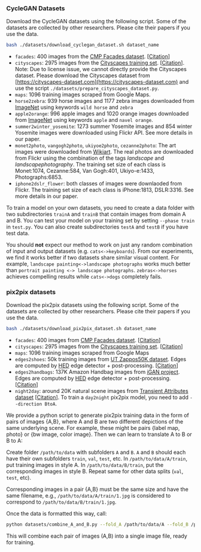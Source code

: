 

### CycleGAN Datasets
Download the CycleGAN datasets using the following script. Some of the datasets are collected by other researchers. Please cite their papers if you use the data.
```bash
bash ./datasets/download_cyclegan_dataset.sh dataset_name
```
- `facades`: 400 images from the [CMP Facades dataset](http://cmp.felk.cvut.cz/~tylecr1/facade). [[Citation](../datasets/bibtex/facades.tex)]
- `cityscapes`: 2975 images from the [Cityscapes training set](https://www.cityscapes-dataset.com). [[Citation](../datasets/bibtex/cityscapes.tex)]. Note: Due to license issue, we cannot directly provide the Cityscapes dataset. Please download the Cityscapes dataset from [https://cityscapes-dataset.com](https://cityscapes-dataset.com)  and use the script `./datasets/prepare_cityscapes_dataset.py`.
- `maps`: 1096 training images scraped from Google Maps.
- `horse2zebra`: 939 horse images and 1177 zebra images downloaded from [ImageNet](http://www.image-net.org) using keywords `wild horse` and `zebra`
- `apple2orange`: 996 apple images and 1020 orange images downloaded from [ImageNet](http://www.image-net.org) using keywords `apple` and `navel orange`.
- `summer2winter_yosemite`: 1273 summer Yosemite images and 854 winter Yosemite images were downloaded using Flickr API. See more details in our paper.
- `monet2photo`, `vangogh2photo`, `ukiyoe2photo`, `cezanne2photo`: The art images were downloaded from [Wikiart](https://www.wikiart.org/). The real photos are downloaded from Flickr using the combination of the tags *landscape* and *landscapephotography*. The training set size of each class is Monet:1074, Cezanne:584, Van Gogh:401, Ukiyo-e:1433, Photographs:6853.
- `iphone2dslr_flower`: both classes of images were downlaoded from Flickr. The training set size of each class is iPhone:1813, DSLR:3316. See more details in our paper.

To train a model on your own datasets, you need to create a data folder with two subdirectories `trainA` and `trainB` that contain images from domain A and B. You can test your model on your training set by setting `--phase train` in `test.py`. You can also create subdirectories `testA` and `testB` if you have test data.

You should **not** expect our method to work on just any random combination of input and output datasets (e.g. `cats<->keyboards`). From our experiments, we find it works better if two datasets share similar visual content. For example, `landscape painting<->landscape photographs` works much better than `portrait painting <-> landscape photographs`. `zebras<->horses` achieves compelling results while `cats<->dogs` completely fails.

### pix2pix datasets
Download the pix2pix datasets using the following script. Some of the datasets are collected by other researchers. Please cite their papers if you use the data.
```bash
bash ./datasets/download_pix2pix_dataset.sh dataset_name
```
- `facades`: 400 images from [CMP Facades dataset](http://cmp.felk.cvut.cz/~tylecr1/facade). [[Citation](../datasets/bibtex/facades.tex)]
- `cityscapes`: 2975 images from the [Cityscapes training set](https://www.cityscapes-dataset.com). [[Citation](../datasets/bibtex/cityscapes.tex)]
- `maps`: 1096 training images scraped from Google Maps
- `edges2shoes`: 50k training images from [UT Zappos50K dataset](http://vision.cs.utexas.edu/projects/finegrained/utzap50k). Edges are computed by [HED](https://github.com/s9xie/hed) edge detector + post-processing. [[Citation](datasets/bibtex/shoes.tex)]
- `edges2handbags`: 137K Amazon Handbag images from [iGAN project](https://github.com/junyanz/iGAN). Edges are computed by [HED](https://github.com/s9xie/hed) edge detector + post-processing. [[Citation](datasets/bibtex/handbags.tex)]
- `night2day`: around 20K natural scene images from  [Transient Attributes dataset](http://transattr.cs.brown.edu/) [[Citation](datasets/bibtex/transattr.tex)]. To train a `day2night` pix2pix model, you need to add `--direction BtoA`.

We provide a python script to generate pix2pix training data in the form of pairs of images {A,B}, where A and B are two different depictions of the same underlying scene. For example, these might be pairs {label map, photo} or {bw image, color image}. Then we can learn to translate A to B or B to A:

Create folder `/path/to/data` with subfolders `A` and `B`. `A` and `B` should each have their own subfolders `train`, `val`, `test`, etc. In `/path/to/data/A/train`, put training images in style A. In `/path/to/data/B/train`, put the corresponding images in style B. Repeat same for other data splits (`val`, `test`, etc).

Corresponding images in a pair {A,B} must be the same size and have the same filename, e.g., `/path/to/data/A/train/1.jpg` is considered to correspond to `/path/to/data/B/train/1.jpg`.

Once the data is formatted this way, call:
```bash
python datasets/combine_A_and_B.py --fold_A /path/to/data/A --fold_B /path/to/data/B --fold_AB /path/to/data
```

This will combine each pair of images (A,B) into a single image file, ready for training.
